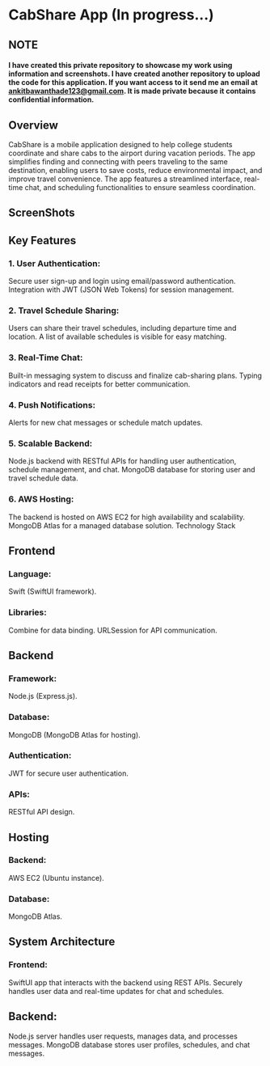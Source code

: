 # CabShare App (In progress...)

## NOTE 

#### I have created this private repository to showcase my work using information and screenshots. I have created another repository to upload the code for this application. If you want access to it send me an email at ankitbawanthade123@gmail.com. It is made private because it contains confidential information.

## Overview
CabShare is a mobile application designed to help college students coordinate and share cabs to the airport during vacation periods. The app simplifies finding and connecting with peers traveling to the same destination, enabling users to save costs, reduce environmental impact, and improve travel convenience. The app features a streamlined interface, real-time chat, and scheduling functionalities to ensure seamless coordination.

## ScreenShots



## Key Features
### 1. User Authentication:
Secure user sign-up and login using email/password authentication.
Integration with JWT (JSON Web Tokens) for session management.
### 2. Travel Schedule Sharing:
Users can share their travel schedules, including departure time and location.
A list of available schedules is visible for easy matching.
### 3. Real-Time Chat:
Built-in messaging system to discuss and finalize cab-sharing plans.
Typing indicators and read receipts for better communication.
### 4. Push Notifications:
Alerts for new chat messages or schedule match updates.
### 5. Scalable Backend:
Node.js backend with RESTful APIs for handling user authentication, schedule management, and chat.
MongoDB database for storing user and travel schedule data.
### 6. AWS Hosting:
The backend is hosted on AWS EC2 for high availability and scalability.
MongoDB Atlas for a managed database solution.
Technology Stack

## Frontend
### Language: 
Swift (SwiftUI framework).
### Libraries:
Combine for data binding.
URLSession for API communication.

## Backend
### Framework:
Node.js (Express.js).
### Database:
MongoDB (MongoDB Atlas for hosting).
### Authentication:
JWT for secure user authentication.
### APIs:
RESTful API design.
## Hosting
### Backend:
AWS EC2 (Ubuntu instance).
### Database:
MongoDB Atlas.

## System Architecture
### Frontend:
SwiftUI app that interacts with the backend using REST APIs.
Securely handles user data and real-time updates for chat and schedules.
## Backend:
Node.js server handles user requests, manages data, and processes messages.
MongoDB database stores user profiles, schedules, and chat messages.
